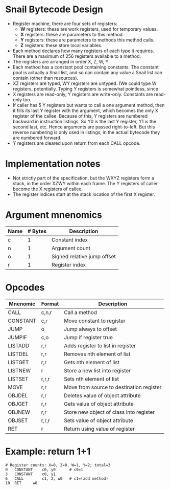 # Snail Bytecode Design

* Register machine, there are four sets of registers:
  * **W** registers: these are work registers, used for temporary
    values.
  * **X** registers: these are parameters to this method.
  * **Y** registers: these are parameters to methods this method calls.
  * **Z** registers: these store local variables.
* Each method declares how many registers of each type it requires. There
  are a maximum of 256 registers available to a method.
* The registers are arranged in order X, Z, W, Y.
* Each method has a constant pool containing constants. The constant pool
  is actually a Snail list, and so can contain any value a Snail list can
  contain (other than resources).
* XZ registers are typed, WY registers are untyped. (We could type W
  registers, potentially. Typing Y registers is somewhat pointless, since
* X registers are read-only, Y registers are write-only. Constants are
  read-only too.
* If caller has 5 Y registers but wants to call a one argument method, then
  it fills its last Y register with the argument, which becomes the only X
  register of the callee. Because of this, Y registers are numbered backward
  in instruction listings. So Y0 is the last Y register, Y1 is the second
  last, etc. Hence arguments are passed right-to-left. But this reverse
  numbering is only used in listings, in the actual bytecode they are
  numbered forward.
* Y registers are cleared upon return from each CALL opcode.

# Implementation notes

* Not strictly part of the specification, but the WXYZ registers form
  a stack, in the order XZWY within each frame. The Y registers of caller
  become the X registers of callee.
* The register indices start at the stack location of the first X register.

# Argument mnenomics

|Name   |# Bytes|Description                              |
|-------|-------|-----------------------------------------|
|c      |1      |Constant index                           |
|n      |1      |Argument count                           |
|o      |1      |Signed relative jump offset              |
|r      |1      |Register index                           |

# Opcodes

|Mnenomic |Format |Description                                |
|---------|-------|-------------------------------------------|
|CALL     |c,n,r  |Call a method                              |
|CONSTANT |c,r    |Move constant to register                  |
|JUMP     |o      |Jump always to offset                      |
|JUMPIF   |c,o    |Jump if register true                      |
|LISTADD  |r,r    |Adds register to list in register          |
|LISTDEL  |r,r    |Removes nth element of list                |
|LISTGET  |r,r    |Gets nth element of list                   |
|LISTNEW  |r      |Store a new list into register             |
|LISTSET  |r,r,r  |Sets nth element of list                   |
|MOVE     |r,r    |Move from source to destination register   |
|OBJDEL   |r,r    |Deletes value of object attribute          |
|OBJGET   |r,r    |Gets value of object attribute             |
|OBJNEW   |r,r    |Store new object of class into register    |
|OBJSET   |r,r,r  |Sets value of object attribute             |
|RET      |r      |Return using value of register             |

# Example: return 1+1

```
# Register counts: X=0, Z=0, W=1, Y=2; total=3
0	CONSTANT	c0, y0		# c0=1
3	CONSTANT	c0, y1
6	CALL		c1, 2, w0	# c1=(add method)
10	RET		w0
```
